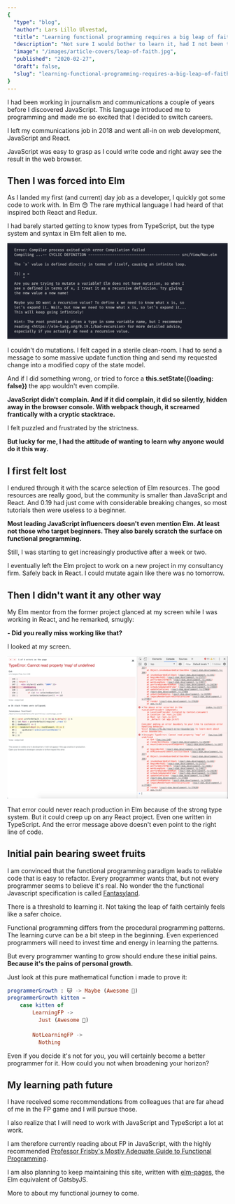 ```yaml
---
{
  "type": "blog",
  "author": Lars Lillo Ulvestad,
  "title": "Learning functional programming requires a big leap of faith",
  "description": "Not sure I would bother to learn it, had I not been thrown into it.",
  "image": "/images/article-covers/leap-of-faith.jpg",
  "published": "2020-02-27",
  "draft": false,
  "slug": "learning-functional-programming-requires-a-big-leap-of-faith"
}
---
```


I had been working in journalism and communications a couple of years before I discovered JavaScript. This language introduced me to programming and made me so excited that I decided to switch careers.

I left my communications job in 2018 and went all-in on web development, JavaScript and React.

JavaScript was easy to grasp as I could write code and right away see the result in the web browser.

## Then I was forced into Elm

As I landed my first (and current) day job as a developer, I quickly got some code to work with. In Elm 😓 The rare mythical language I had heard of that inspired both React and Redux.

I had barely started getting to know types from TypeScript, but the type system and syntax in Elm felt alien to me.

![Screenshot of friendly error message](/images/archive/elm-error-msg.png)

I couldn't do mutations. I felt caged in a sterile clean-room. I had to send a message to some massive update function thing and send my requested change into a modified copy of the state model.

And if I did something wrong, or tried to force a **this.setState({loading: false})** the app wouldn't even compile.

**JavaScript didn't complain. And if it did complain, it did so silently, hidden away in the browser console. With webpack though, it screamed frantically with a cryptic stacktrace.**

I felt puzzled and frustrated by the strictness.

**But lucky for me, I had the attitude of wanting to learn why anyone would do it this way.**

## I first felt lost

I endured through it with the scarce selection of Elm resources. The good resources are really good, but the community is smaller than JavaScript and React. And 0.19 had just come with considerable breaking changes, so most tutorials then were useless to a beginner.

**Most leading JavaScript influencers doesn't even mention Elm. At least not those who target beginners. They also barely scratch the surface on functional programming.**

Still, I was starting to get increasingly productive after a week or two.

I eventually left the Elm project to work on a new project in my consultancy firm. Safely back in React. I could mutate again like there was no tomorrow.

## Then I didn't want it any other way

My Elm mentor from the former project glanced at my screen while I was working in React, and he remarked, smugly:

**- Did you really miss working like that?**

I looked at my screen.

![Screenshot of unfriendly React message](/images/archive/react-runtime-error.png)

That error could never reach production in Elm because of the strong type system. But it could creep up on any React project. Even one written in TypeScript. And the error message above doesn't even point to the right line of code.

## Initial pain bearing sweet fruits

I am convinced that the functional programming paradigm leads to reliable code that is easy to refactor. Every programmer wants that, but not every programmer seems to believe it's real. No wonder the the functional Javascript specification is called [Fantasyland](https://github.com/fantasyland/fantasy-land).

There is a threshold to learning it. Not taking the leap of faith certainly feels like a safer choice.

Functional programming differs from the procedural programming patterns. The learning curve can be a bit steep in the beginning. Even experienced programmers will need to invest time and energy in learning the patterns.

But every programmer wanting to grow should endure these initial pains. **Because it's the pains of personal growth.**

Just look at this pure mathematical function i made to prove it:

```elm
programmerGrowth : 🐱 -> Maybe (Awesome 🦁)
programmerGrowth kitten =
    case kitten of
        LearningFP ->
          Just (Awesome 🦁)

        NotLearningFP ->
          Nothing
```

Even if you decide it's not for you, you will certainly become a better programmer for it. How could you not when broadening your horizon?

## My learning path future

I have received some recommendations from colleagues that are far ahead of me in the FP game and I will pursue those.

I also realize that I will need to work with JavaScript and TypeScript a lot at work.

I am therefore currently reading about FP in JavaScript, with the highly recommended [Professor Frisby's Mostly Adequate Guide to Functional Programming](https://mostly-adequate.gitbooks.io/mostly-adequate-guide/).

I am also planning to keep maintaining this site, written with [elm-pages](https://elm-pages.com), the Elm equivalent of GatsbyJS.

More to about my functional journey to come.
